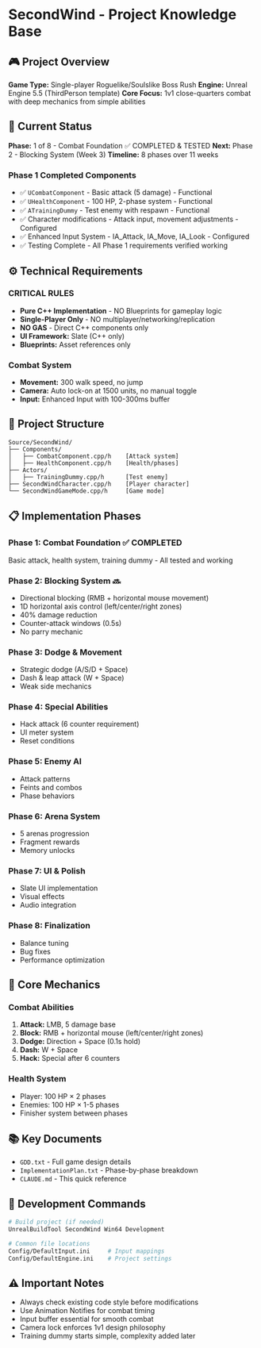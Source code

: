 # SecondWind - Project Knowledge Base

## 🎮 Project Overview
**Game Type:** Single-player Roguelike/Soulslike Boss Rush
**Engine:** Unreal Engine 5.5 (ThirdPerson template)
**Core Focus:** 1v1 close-quarters combat with deep mechanics from simple abilities

## 📍 Current Status
**Phase:** 1 of 8 - Combat Foundation ✅ COMPLETED & TESTED
**Next:** Phase 2 - Blocking System (Week 3)
**Timeline:** 8 phases over 11 weeks

### Phase 1 Completed Components
- ✅ `UCombatComponent` - Basic attack (5 damage) - Functional
- ✅ `UHealthComponent` - 100 HP, 2-phase system - Functional
- ✅ `ATrainingDummy` - Test enemy with respawn - Functional
- ✅ Character modifications - Attack input, movement adjustments - Configured
- ✅ Enhanced Input System - IA_Attack, IA_Move, IA_Look - Configured
- ✅ Testing Complete - All Phase 1 requirements verified working

## ⚙️ Technical Requirements

### CRITICAL RULES
- **Pure C++ Implementation** - NO Blueprints for gameplay logic
- **Single-Player Only** - NO multiplayer/networking/replication
- **NO GAS** - Direct C++ components only
- **UI Framework:** Slate (C++ only)
- **Blueprints:** Asset references only

### Combat System
- **Movement:** 300 walk speed, no jump
- **Camera:** Auto lock-on at 1500 units, no manual toggle
- **Input:** Enhanced Input with 100-300ms buffer

## 📁 Project Structure
```
Source/SecondWind/
├── Components/
│   ├── CombatComponent.cpp/h    [Attack system]
│   ├── HealthComponent.cpp/h    [Health/phases]
├── Actors/
│   ├── TrainingDummy.cpp/h      [Test enemy]
├── SecondWindCharacter.cpp/h    [Player character]
└── SecondWindGameMode.cpp/h     [Game mode]
```

## 📋 Implementation Phases

### Phase 1: Combat Foundation ✅ COMPLETED
Basic attack, health system, training dummy - All tested and working

### Phase 2: Blocking System 🔜
- Directional blocking (RMB + horizontal mouse movement)
- 1D horizontal axis control (left/center/right zones)
- 40% damage reduction
- Counter-attack windows (0.5s)
- No parry mechanic

### Phase 3: Dodge & Movement
- Strategic dodge (A/S/D + Space)
- Dash & leap attack (W + Space)
- Weak side mechanics

### Phase 4: Special Abilities
- Hack attack (6 counter requirement)
- UI meter system
- Reset conditions

### Phase 5: Enemy AI
- Attack patterns
- Feints and combos
- Phase behaviors

### Phase 6: Arena System
- 5 arenas progression
- Fragment rewards
- Memory unlocks

### Phase 7: UI & Polish
- Slate UI implementation
- Visual effects
- Audio integration

### Phase 8: Finalization
- Balance tuning
- Bug fixes
- Performance optimization

## 🎯 Core Mechanics

### Combat Abilities
1. **Attack:** LMB, 5 damage base
2. **Block:** RMB + horizontal mouse (left/center/right zones)
3. **Dodge:** Direction + Space (0.1s hold)
4. **Dash:** W + Space
5. **Hack:** Special after 6 counters

### Health System
- Player: 100 HP × 2 phases
- Enemies: 100 HP × 1-5 phases
- Finisher system between phases

## 📚 Key Documents
- `GDD.txt` - Full game design details
- `ImplementationPlan.txt` - Phase-by-phase breakdown
- `CLAUDE.md` - This quick reference

## 🔧 Development Commands
```bash
# Build project (if needed)
UnrealBuildTool SecondWind Win64 Development

# Common file locations
Config/DefaultInput.ini     # Input mappings
Config/DefaultEngine.ini    # Project settings
```

## ⚠️ Important Notes
- Always check existing code style before modifications
- Use Animation Notifies for combat timing
- Input buffer essential for smooth combat
- Camera lock enforces 1v1 design philosophy
- Training dummy starts simple, complexity added later